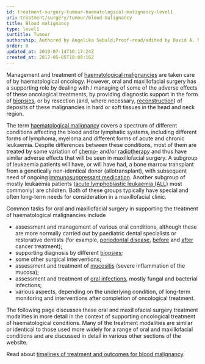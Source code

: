 ```yaml
---
id: treatment-surgery-tumour-haematological-malignancy-level1
uri: treatment/surgery/tumour/blood-malignancy
title: Blood malignancy
type: level1
surtitle: Tumour
authorship: Authored by Angelika Sebald;Proof-read/edited by David A. Mitchell
order: 0
updated_at: 2019-07-14T10:17:24Z
created_at: 2017-05-05T10:09:16Z
---
```


<p>Management and treatment of <a href="/diagnosis/a-z/tumour/blood-malignancy">haematological malignancies</a>    are taken care of by haematological oncology. However, oral
    and maxillofacial surgery has a supporting role by dealing
    with / managing of some of the adverse effects of these oncological
    treatments, by providing diagnostic support in the form of
    <a href="/diagnosis/tests/biopsy">biopsies</a>, or by resection
    (and, where necessary, <a href="/treatment/surgery/reconstruction">reconstruction</a>)
    of deposits of these malignancies in hard or soft tissues
    in the head and neck region.</p>
<p>The term <a href="/diagnosis/a-z/tumour/blood-malignancy/more-info">haematological malignancy</a>    covers a spectrum of different conditions affecting the blood
    and/or lymphatic systems, including different forms of lymphoma,
    myeloma and different forms of acute and chronic leukaemia.
    Despite differences between these conditions, most of them
    are treated by some variation of <a href="/treatment/chemotherapy">chemo-</a>    and/or <a href="/treatment/radiotherapy">radiotherapy</a>    and thus have similar adverse effects that will be seen in
    maxillofacial surgery. A subgroup of leukaemia patients will
    have, or will have had, a bone marrow transplant from a genetically
    non-identical donor (allotransplant), with subsequent need
    of ongoing <a href="/treatment-other-medication-miscellaneous-immunosuppressant">immunosuppressant medication</a>.
    Another subgroup of mostly leukaemia patients (<a href="/diagnosis/a-z/tumour/blood-malignancy">acute lymphoblastic leukaemia (ALL)</a>    most commonly) are children. Both of these groups typically
    have special and often long-term needs for consideration
    in a maxillofacial clinic.</p>
<p>Common tasks for oral and maxillofacial surgery in supporting
    the treatment of haematological malignancies include</p>
<ul>
    <li>assessment and management of various oral conditions, although
        these are more normally carried out by paediatric dental
        specialists or restorative dentists (for example,
        <a href="/treatment/restorative-dentistry/periodontal/detailed">periodontal disease</a>, <a href="/treatment/restorative-dentistry/cancer-pretreatment">before</a>            and <a href="/treatment/restorative-dentistry/cancer-post-treatment">after</a>            cancer treatment);</li>
    <li>supporting diagnosis by different <a href="/diagnosis/tests/biopsy">biopsies</a>;</li>
    <li>some other surgical interventions;</li>
    <li>assessment and treatment of <a href="/diagnosis/a-z/oral-mucosal-lesion/detailed">mucositis</a>        (severe inflammation of the mucosa);</li>
    <li>assessment and treatment of <a href="/diagnosis/a-z/infection/more-info">oral infections</a>,
        mostly fungal and bacterial infections;</li>
    <li>various aspects, depending on the underlying condition, of
        long-term monitoring and interventions after completion
        of oncological treatment.</li>
</ul>
<p>The following page discusses these oral and maxillofacial surgery
    treatment modalities in more detail in the context of supporting
    oncological treatment of haematological conditions. Many
    of the treatment modalities are similar or identical to those
    used more widely for a range of oral and maxillofacial conditions
    and are discussed in detail in various other sections of
    the website.</p>
<aside>
    <p>Read about <a href="/treatment/timelines/tumour/blood-malignancy">timelines of treatment and outcomes for blood malignancy</a>.</p>
</aside>
